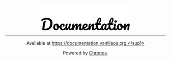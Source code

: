 <div align="center">

<img src="assets/images/documentation.png?raw=true#gh-dark-mode-only" height="40">
<img src="assets/images/documentation-mono.png?raw=true#gh-light-mode-only" height="40">

--------------

<sup1>Available at https://documentation.vanillaos.org.</sup1>

Powered by [Chronos](https://github.com/Vanilla-OS/chronos).

</div>
